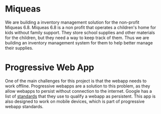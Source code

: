 
# Miqueas
We are building a inventory management solution for the non-profit Miqueas 6.8. Miqueas 6.8 is a non profit that operates a children's home for kids without family support. They store school supplies and other materials for the children, but they need a way to keep track of them. Thus we are building an inventory management system for them to help better manage their supplies.

# Progressive Web App
One of the main challenges for this project is that the webapp needs to work offline. Progressive webapps are a solution to this problem, as they allow webapps to persist without connection to the internet. Google has a list of [standards](https://developers.google.com/web/progressive-web-apps/) that they use to qualify a webapp as persistent. This app is also designed to work on mobile devices, which is part of progressive webapp standards. 
